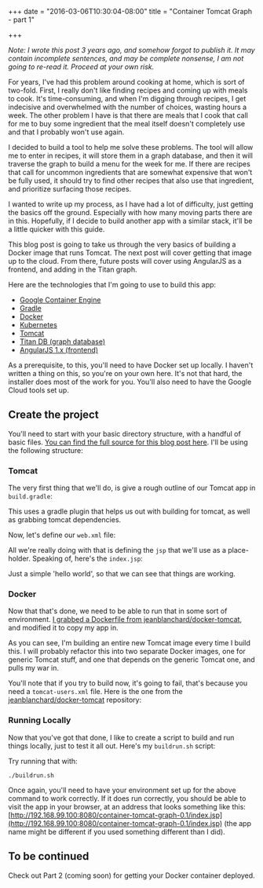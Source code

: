 +++
date = "2016-03-06T10:30:04-08:00"
title = "Container Tomcat Graph - part 1"

+++

_Note: I wrote this post 3 years ago, and somehow forgot to publish it. It may contain incomplete sentences, and may be complete nonsense, I am not going to re-read it. Proceed at your own risk._

For years, I've had this problem around cooking at home, which is sort of two-fold. First, I really don't like finding recipes and coming up with meals to cook. It's time-consuming, and when I'm digging through recipes, I get indecisive and overwhelmed with the number of choices, wasting hours a week. The other problem I have is that there are meals that I cook that call for me to buy some ingredient that the meal itself doesn't completely use and that I probably won't use again.

I decided to build a tool to help me solve these problems. The tool will allow me to enter in recipes, it will store them in a graph database, and then it will traverse the graph to build a menu for the week for me. If there are recipes that call for uncommon ingredients that are somewhat expensive that won't be fully used, it should try to find other recipes that also use that ingredient, and prioritize surfacing those recipes.

I wanted to write up my process, as I have had a lot of difficulty, just getting the basics off the ground. Especially with how many moving parts there are in this. Hopefully, if I decide to build another app with a similar stack, it'll be a little quicker with this guide.

This blog post is going to take us through the very basics of building a Docker image that runs Tomcat. The next post will cover getting that image up to the cloud. From there, future posts will cover using AngularJS as a frontend, and adding in the Titan graph.

Here are the technologies that I'm going to use to build this app:

* [Google Container Engine](https://cloud.google.com/container-engine/)
* [Gradle](http://gradle.org/)
* [Docker](https://www.docker.com/)
* [Kubernetes](http://kubernetes.io/)
* [Tomcat](http://tomcat.apache.org/)
* [Titan DB (graph database)](http://thinkaurelius.github.io/titan/)
* [AngularJS 1.x (frontend)](https://angularjs.org/)

As a prerequisite, to this, you'll need to have Docker set up locally. I haven't written a thing on this, so you're on your own here. It's not that hard, the installer does most of the work for you. You'll also need to have the Google Cloud tools set up.

## Create the project

You'll need to start with your basic directory structure, with a handful of basic files. [You can find the full source for this blog post here](https://github.com/emil10001/container-tomcat-graph/tree/0.1).  I'll be using the following structure:

<script src="https://gist.github.com/emil10001/f243b4c8efdfd5ad8841.js?file=directory_structure"></script>

### Tomcat

The very first thing that we'll do, is give a rough outline of our Tomcat app in `build.gradle`:

<script src="https://gist.github.com/emil10001/f243b4c8efdfd5ad8841.js?file=build.gradle"></script>

This uses a gradle plugin that helps us out with building for tomcat, as well as grabbing tomcat dependencies.

Now, let's define our `web.xml` file:

<script src="https://gist.github.com/emil10001/f243b4c8efdfd5ad8841.js?file=web.xml"></script>

All we're really doing with that is defining the `jsp` that we'll use as a place-holder. Speaking of, here's the `index.jsp`:

<script src="https://gist.github.com/emil10001/f243b4c8efdfd5ad8841.js?file=index.jsp"></script>

Just a simple 'hello world', so that we can see that things are working.

### Docker

Now that that's done, we need to be able to run that in some sort of environment. [I grabbed a Dockerfile from jeanblanchard/docker-tomcat](https://github.com/jeanblanchard/docker-tomcat), and modified it to copy my app in.

<script src="https://gist.github.com/emil10001/f243b4c8efdfd5ad8841.js?file=Dockerfile"></script>

As you can see, I'm building an entire new Tomcat image every time I build this. I will probably refactor this into two separate Docker images, one for generic Tomcat stuff, and one that depends on the generic Tomcat one, and pulls my war in.

You'll note that if you try to build now, it's going to fail, that's because you need a `tomcat-users.xml` file. Here is the one from the [jeanblanchard/docker-tomcat](https://github.com/jeanblanchard/docker-tomcat) repository:

<script src="https://gist.github.com/emil10001/f243b4c8efdfd5ad8841.js?file=tomcat-users.xml"></script>

### Running Locally

Now that you've got that done, I like to create a script to build and run things locally, just to test it all out. Here's my `buildrun.sh` script:

<script src="https://gist.github.com/emil10001/f243b4c8efdfd5ad8841.js?file=buildrun.sh"></script>

Try running that with:

    ./buildrun.sh

Once again, you'll need to have your environment set up for the above command to work correctly. If it does run correctly, you should be able to visit the app in your browser, at an address that looks something like this: [http://192.168.99.100:8080/container-tomcat-graph-0.1/index.jsp](http://192.168.99.100:8080/container-tomcat-graph-0.1/index.jsp) (the app name might be different if you used something different than I did).

## To be continued

Check out Part 2 (coming soon) for getting your Docker container deployed.
